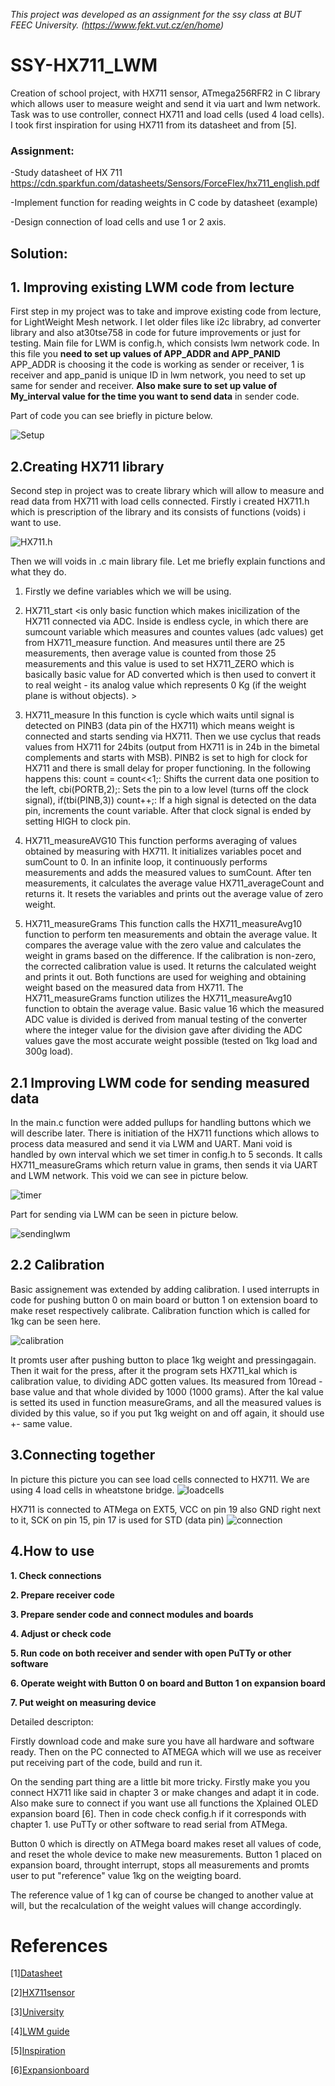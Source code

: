 *This project was developed as an assignment for the ssy class at BUT FEEC University. (https://www.fekt.vut.cz/en/home)*

# SSY-HX711_LWM

Creation of school project, with HX711 sensor, ATmega256RFR2 in C library which allows user to measure weight and send it via uart and lwm network. Task was to use controller, connect HX711 and load cells (used 4 load cells). I took first inspiration for using HX711 from its datasheet and from [5].

### Assignment:

-Study datasheet of HX 711 https://cdn.sparkfun.com/datasheets/Sensors/ForceFlex/hx711_english.pdf

-Implement function for reading weights in C code by datasheet (example)

-Design connection of load cells and use 1 or 2 axis. 

## Solution:

## 1. Improving existing LWM code from lecture
First step in my project was to take and improve existing code from lecture, for LightWeight Mesh network. I let older files like i2c librabry, ad converter library and also at30tse758 in code for future improvements or just for testing. Main file for LWM is config.h, which consists lwm network code. In this file you **need to set up values of APP_ADDR and APP_PANID** APP_ADDR is choosing it the code is working as sender or receiver, 1 is receiver and app_panid is unique ID in lwm network, you need to set up same for sender and receiver. **Also make sure to set up value of My_interval value for the time you want to send data** in sender code. 

Part of code you can see briefly in picture below.

![](Images/1.png "Setup")

## 2.Creating HX711 library
Second step in project was to create library which will allow to measure and read data from HX711 with load cells connected. Firstly i created HX711.h which is prescription of the library and its consists of functions (voids) i want to use. 

![](Images/2.png "HX711.h")

Then we will voids in .c main library file. Let me briefly explain functions and what they do. 
1. Firstly we define variables which we will be using. 

2. HX711_start 
<is only basic function which makes inicilization of the HX711 connected via ADC. Inside is endless cycle, in which there are sumcount variable which measures and countes values (adc values) get from HX711_measure function. And measures until there are 25 measurements, then average value is counted from those 25 measurements and this value is used to set HX711_ZERO which is basically basic value for AD converted which is then used to convert it to real weight - its analog value which represents 0 Kg (if the weight plane is without objects). >

3. HX711_measure
In this function is cycle which waits until signal is detected on PINB3 (data pin of the HX711) which means weight is connected and starts sending via HX711. Then we use cyclus that reads values from HX711 for 24bits (output from HX711 is in 24b in the bimetal complements and starts with MSB). PINB2 is set to high for clock for HX711 and there is small delay for proper functioning. In the following happens this: count = count<<1;: Shifts the current data one position to the left, cbi(PORTB,2);: Sets the pin to a low level (turns off the clock signal), if(tbi(PINB,3)) count++;: If a high signal is detected on the data pin, increments the count variable. After that clock signal is ended by setting HIGH to clock pin. 

4. HX711_measureAVG10
This function performs averaging of values obtained by measuring with HX711.
It initializes variables pocet and sumCount to 0.
In an infinite loop, it continuously performs measurements and adds the measured values to sumCount.
After ten measurements, it calculates the average value HX711_averageCount and returns it.
It resets the variables and prints out the average value of zero weight.

5. HX711_measureGrams
This function calls the HX711_measureAvg10 function to perform ten measurements and obtain the average value.
It compares the average value with the zero value and calculates the weight in grams based on the difference.
If the calibration is non-zero, the corrected calibration value is used.
It returns the calculated weight and prints it out.
Both functions are used for weighing and obtaining weight based on the measured data from HX711. The HX711_measureGrams function utilizes the HX711_measureAvg10 function to obtain the average value. Basic value 16 which the measured ADC value is divided is derived from manual testing of the converter where the integer value for the division gave after dividing the ADC values ​​gave the most accurate weight possible (tested on 1kg load and 300g load).

## 2.1 Improving LWM code for sending measured data
In the main.c function were added pullups for handling buttons which we will describe later. There is initiation of the HX711 functions which allows to process data measured and send it via LWM and UART. Mani void is handled by own interval which we set timer in config.h to 5 seconds. It calls HX711_measureGrams which return value in grams, then sends it via UART and LWM network. This void we can see in picture below.

![](Images/5.png "timer")

Part for sending via LWM can be seen in picture below.

![](Images/6.png "sendinglwm")


## 2.2 Calibration
Basic assignement was extended by adding calibration. I used interrupts in code for pushing button 0 on main board or button 1 on extension board to make reset respectively calibrate. Calibration function which is called for 1kg can be seen here. 

![](Images/7.png "calibration")

It promts user after pushing button to place 1kg weight and pressingagain. Then it wait for the press, after it the program sets HX711_kal which is calibration value, to dividing ADC gotten values. Its measured from 10read - base value and that whole divided by 1000 (1000 grams). After the kal value is setted its used in function measureGrams, and all the measured values is divided by this value, so if you put 1kg weight on and off again, it should use +- same value.

## 3.Connecting together
In picture this picture you can see load cells connected to HX711. We are using 4 load cells in wheatstone bridge. 
![](Images/3.jpg "loadcells")

HX711 is connected to ATMega on EXT5, VCC on pin 19 also GND right next to it, SCK on pin 15, pin 17 is used for STD (data pin)
![](Images/4.jpg "connection")

## 4.How to use

**1. Check connections**

**2. Prepare receiver code**

**3. Prepare sender code and connect modules and boards**

**4. Adjust or check code**

**5. Run code on both receiver and sender with open PuTTy or other software**

**6. Operate weight with Button 0 on board and Button 1 on expansion board**

**7. Put weight on measuring device**

Detailed descripton:

Firstly download code and make sure you have all hardware and software ready. Then on the PC connected to ATMEGA which will we use as receiver put receiving part of the code, build and run it. 

On the sending part thing are a little bit more tricky. Firstly make you you connect HX711 like said in chapter 3 or make changes and adapt it in code. Also make sure to connect if you want use all functions the Xplained OLED expansion board [6]. Then in code check config.h if it corresponds with chapter 1. use PuTTy or other software to read serial from ATMega. 

Button 0 which is directly on ATMega board makes reset all values of code, and reset the whole device to make new measurements.
Button 1 placed on expansion board, throught interrupt, stops all measurements and promts user to put "reference" value 1kg on the weigting board. 

The reference value of 1 kg can of course be changed to another value at will, but the recalculation of the weight values ​​will change accordingly.

# References
[1][Datasheet](https://ww1.microchip.com/downloads/en/DeviceDoc/Atmel-8393-MCU_Wireless-ATmega256RFR2-ATmega128RFR2-ATmega64RFR2_Datasheet.pdf)

[2][HX711sensor](https://cdn.sparkfun.com/datasheets/Sensors/ForceFlex/hx711_english.pdf)

[3][University](https://www.fekt.vut.cz/en/home)

[4][LWM guide](https://ww1.microchip.com/downloads/en/Appnotes/Atmel-42028-Lightweight-Mesh-Developer-Guide_Application-Note_AVR2130.pdf)

[5][Inspiration](https://github.com/bogde/HX711)

[6][Expansionboard](https://ww1.microchip.com/downloads/en/DeviceDoc/Atmel-42077-OLED1-Xplained-Pro_User-Guide.pdf)